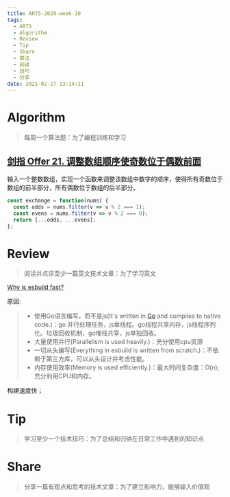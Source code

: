 ```yaml
---
title: ARTS-2020-week-10
tags:
  - ARTS
  - Algorithm
  - Review
  - Tip
  - Share
  - 算法
  - 阅读
  - 技巧
  - 分享
date: 2021-02-27 13:14:11
---
```


# Algorithm

> 每周一个算法题：为了编程训练和学习

## [剑指 Offer 21. 调整数组顺序使奇数位于偶数前面](https://leetcode-cn.com/problems/diao-zheng-shu-zu-shun-xu-shi-qi-shu-wei-yu-ou-shu-qian-mian-lcof/)

输入一个整数数组，实现一个函数来调整该数组中数字的顺序，使得所有奇数位于数组的前半部分，所有偶数位于数组的后半部分。



```js
const exchange = function(nums) {
  const odds = nums.filter(v => v % 2 === 1);
  const evens = nums.filter(v => v % 2 === 0);
  return [...odds, ...evens];
};
```




# Review

> 阅读并点评至少一篇英文技术文章：为了学习英文

[Why is esbuild fast?](https://esbuild.github.io/faq/#why-is-esbuild-fast)

原因:

> * 使用Go语言编写，而不是js(It's written in [Go](https://golang.org/) and compiles to native code.)：go 并行处理任务，js单线程。go线程共享内存，js线程序列化。垃圾回收机制，go堆栈共享，js单独回收。
> * 大量使用并行(Parallelism is used heavily.)：充分使用cpu资源
> * 一切从头编写(Everything in esbuild is written from scratch.)：不依赖于第三方库，可以从头设计并考虑性能。
> * 内存使用效率(Memory is used efficiently.)：最大时间复杂度：O(n);充分利用CPU和内存。

构建速度快；

# Tip

> 学习至少一个技术技巧：为了总结和归纳在日常工作中遇到的知识点

# Share

> 分享一篇有观点和思考的技术文章：为了建立影响力，能够输入价值观

